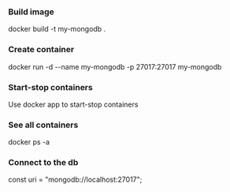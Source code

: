 ### Build image

docker build -t my-mongodb .

### Create container

docker run -d --name my-mongodb -p 27017:27017 my-mongodb

### Start-stop containers 

Use docker app to start-stop containers

### See all containers

docker ps -a

### Connect to the db

const uri = "mongodb://localhost:27017";